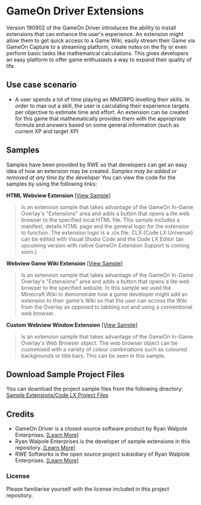 # GameOn Driver Extensions
Version 190902 of the GameOn Driver introduces the ability to install extensions that can enhance the user's experience. An extension might allow them to get quick access to a Game Wiki, easily stream their Game via GameOn Capture to a streaming platform, create notes on the fly or even perform basic tasks like mathematical calculations. This gives developers an easy platform to offer game enthusiasts a way to expand their quality of life.

## Use case scenario
- A user spends a lot of time playing an MMORPG levelling their skills. In order to max out a skill, the user is calculating their experience targets per objective to estimate time and effort. An extension can be created for this game that mathematically provides them with the appropriate formula and answers based on some general information (such as current XP and target XP)
 
## Samples
Samples have been provided by RWE so that developers can get an easy idea of how an extension may be created. *Samples may be added or removed at any time by the developer*
You can view the code for the samples by using the following links:

**HTML Webview Extension** [[View Sample]](https://github.com/RyanWalpoleEnterprises/GameOn-Driver-Extensions/tree/master/Sample%20Extensions/HTML%20Webview%20Extension)
> Is an extension sample that takes advantage of the GameOn In-Game Overlay's "Extensions" area and adds a button that opens a lite web browser to the specified local HTML file. This sample includes a manifest, details HTML page and the general logic for the extension to function. The extension logic is a .clx file. CLX (Code LX Universal) can be edited with Visual Studio Code and the Code LX Editor (an upcoming version with native GameOn Extension Support is coming soon.)

**Webview Game Wiki Extension** [[View Sample]](https://github.com/RyanWalpoleEnterprises/GameOn-Driver-Extensions/tree/master/Sample%20Extensions/Webview%20Game%20Wiki%20Extension)
> Is an extension sample that takes advantage of the GameOn In-Game Overlay's "Extensions" area and adds a button that opens a lite web browser to the specified website. In this sample we used the Minecraft Wiki to demonstrate how a game developer might add an extension to their game's Wiki so that the user can access the Wiki from the Overlay as opposed to tabbing out and using a conventional web browser.

**Custom Webview Window Extension** [[View Sample]](https://github.com/RyanWalpoleEnterprises/GameOn-Driver-Extensions/tree/master/Sample%20Extensions/Custom%20Webview%20Window%20Extension)
> Is an extension sample that takes advantage of the GameOn In-Game Overlay's Web Browser object. The web browser object can be customised with a variety of colour combinations such as coloured backgrounds or title bars. This can be seen in this sample.

## Download Sample Project Files
You can download the project sample files from the following directory:
[Sample Extensions/Code LX Project Files](https://github.com/RyanWalpoleEnterprises/GameOn-Driver-Extensions/tree/master/Sample%20Extensions/Code%20LX%20Project%20Files)

## Credits
- GameOn Driver is a closed-source software product by Ryan Walpole Enterprises. [[Learn More]](http://www.gameondriver.com)
- Ryan Walpole Enterprises is the developer of sample extensions in this repository. [[Learn More]](http://www.ryanwalpole.com)
- RWE Softworks is the open source project subsidiary of Ryan Walplole Enterprises. [[Learn More]](http://www.ryanwalpole.com/softworks)

### License
Please familiarise yourself with the license included in this project repository.
